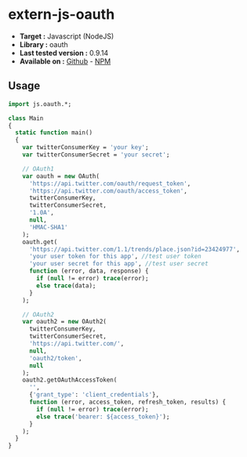 # extern-js-oauth

- **Target :** Javascript (NodeJS)
- **Library :** oauth 
- **Last tested version :** 0.9.14
- **Available on :** [Github](https://github.com/ciaranj/node-oauth) - [NPM](https://www.npmjs.com/package/oauth)

## Usage

```haxe
import js.oauth.*;

class Main
{
  static function main()
  {
    var twitterConsumerKey = 'your key';
    var twitterConsumerSecret = 'your secret';

    // OAuth1
    var oauth = new OAuth(
      'https://api.twitter.com/oauth/request_token',
      'https://api.twitter.com/oauth/access_token',
      twitterConsumerKey,
      twitterConsumerSecret,
      '1.0A',
      null,
      'HMAC-SHA1'
    );
    oauth.get(
      'https://api.twitter.com/1.1/trends/place.json?id=23424977',
      'your user token for this app', //test user token
      'your user secret for this app', //test user secret            
      function (error, data, response) {
        if (null != error) trace(error);        
        else trace(data); 
      }
    );

    // OAuth2
    var oauth2 = new OAuth2(
      twitterConsumerKey,
      twitterConsumerSecret, 
      'https://api.twitter.com/', 
      null,
      'oauth2/token', 
      null
    );
    oauth2.getOAuthAccessToken(
      '',
      {'grant_type': 'client_credentials'},
      function (error, access_token, refresh_token, results) {
        if (null != error) trace(error);        
        else trace('bearer: ${access_token}');
      }
    );  
  }
}
```

